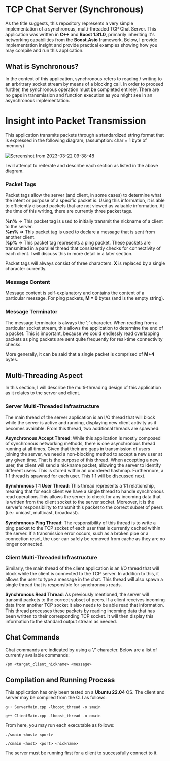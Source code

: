 # TCP Chat Server (Synchronous)

As the title suggests, this repository represents a very simple implementation of a synchronous, multi-threaded TCP Chat Server. 
This application was written in **C++** and **Boost 1.81.0**, primarily inheriting it's networking capabilities from the **Boost.Asio** 
framework. Below, I provide implementation insight and provide practical examples showing how you may compile and run this application.  

## What is Synchronous?

In the context of this application, synchronous refers to reading / writing to an arbritrary socket stream by means of a blocking call. 
In order to proceed further, the synchronous operation must be completed entirely. There are no gaps in transmission and function
execution as you might see in an asynchronous implementation.

# Insight into Packet Transmission  

This application transmits packets through a standardized string format that is expressed in the following diagram; (assumption: char = 1 byte of memory)   
  
  
![Screenshot from 2023-03-22 09-38-48](https://user-images.githubusercontent.com/46636441/226922122-27d152e5-07cf-4e26-bb96-8ea296e3ddc9.png)

I will attempt to reiterate and describe each section as listed in the above diagram.

### Packet Tags  

Packet tags allow the server (and client, in some cases) to determine what the intent or purpose of a specific packet is. Using this information,
it is able to efficiently discard packets that are not viewed as valuable information. At the time of this writing, there are currently three
packet tags.

  **%n%** => This packet tag is used to initially transmit the nickname of a client to the server.  
  **%m%** => This packet tag is used to declare a message that is sent from another client.  
  **%p%** => This packet tag represents a ping packet. These packets are transmitted in a parallel thread that consistently checks for connectivity
         of each client. I will discuss this in more detail in a later section.
         
Packet tags will always consist of three characters. **X** is replaced by a single character currently.

### Message Content  

Message content is self-explanatory and contains the content of a particular message. For ping packets, **M = 0** bytes (and is the empty string).  

### Message Terminator  

The message terminator is always the ';' character. When reading from a particular socket stream, this allows the application to determine the end
of a packet. This is important, because we could endlessly read overlapping packets as ping packets are sent quite frequently for real-time 
connectivity checks.  

More generally, it can be said that a single packet is comprised of **M+4** bytes.  

## Multi-Threading Aspect

In this section, I will describe the multi-threading design of this application as it relates to the server and client.

### Server Multi-Threaded Infrastructure

The main thread of the server application is an I/O thread that will block while the server is active and running, displaying new client
activity as it becomes available. From this thread, two additional threads are spawned:

  **Asynchronous Accept Thread**: While this application is mostly composed of synchronous networking methods, there is one
  asynchronous thread running at all times. Given that their are gaps in transmission of users joining the server, we need
  a non-blocking method to accept a new user at any given time. That is the purpose of this thread. When accepting a new 
  user, the client will send a nickname packet, allowing the server to identify different users. This is stored within an
  unordered hashmap. Furthermore, a 1:1 thread is spawned for each user. This 1:1 will be discussed next.
  
  **Synchronous 1:1 User Thread**: This thread represents a 1:1 relationship, meaning that for each client we have a single
  thread to handle synchronous read operations.This allows the server to check for any incoming data that is written from
  the client socket to the server socket. Moreover, it is the server's responsibility to transmit this packet to the correct
  subset of peers (i.e.: unicast, multicast, broadcast).
  
  **Synchronous Ping Thread**: The responsibility of this thread is to write a ping packet to the TCP socket of each user that
  is currently cached within the server. If a transmission error occurs, such as a broken pipe or a connection reset, the user
  can safely be removed from cache as they are no longer connected.
  
### Client Multi-Threaded Infrastructure  

Similarly, the main thread of the client application is an I/O thread that will block while the client is connected to the
TCP server. In addition to this, it allows the user to type a message in the chat. This thread will also spawn a single thread
that is responsible for synchronous reads.    

  **Synchronous Read Thread**: As previously mentioned, the server will transmit packets to the correct subset of peers. If a client
  receives incoming data from another TCP socket it also needs to be able read that information. This thread processes these packets
  by reading incoming data that has been written to their corresponding TCP socket. It will then display this information to the
  standard output stream as needed.
  
## Chat Commands

Chat commands are indicated by using a '/' character. Below are a list of currently available commands:

  ```/pm <target_client_nickname> <message>```
  
## Compilation and Running Process  

This application has only been tested on a **Ubuntu 22.04** OS. The client and server may be compiled from the CLI as follows: 

```g++ ServerMain.cpp -lboost_thread -o smain```

```g++ ClientMain.cpp -lboost_thread -o cmain```

From here, you may run each executable as follows:  

```./smain <host> <port>```

```./cmain <host> <port> <nickname>```  

The server must be running first for a client to successfully connect to it.
